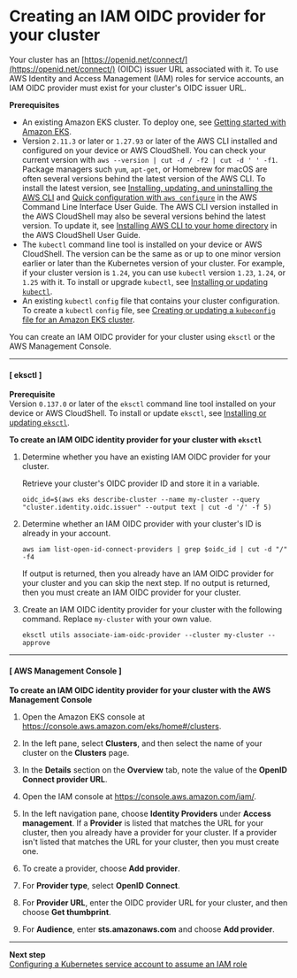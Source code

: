 # Creating an IAM OIDC provider for your cluster<a name="enable-iam-roles-for-service-accounts"></a>

Your cluster has an [https://openid.net/connect/](https://openid.net/connect/) \(OIDC\) issuer URL associated with it\. To use AWS Identity and Access Management \(IAM\) roles for service accounts, an IAM OIDC provider must exist for your cluster's OIDC issuer URL\.

**Prerequisites**
+ An existing Amazon EKS cluster\. To deploy one, see [Getting started with Amazon EKS](getting-started.md)\.
+ Version `2.11.3` or later or `1.27.93` or later of the AWS CLI installed and configured on your device or AWS CloudShell\. You can check your current version with `aws --version | cut -d / -f2 | cut -d ' ' -f1`\. Package managers such `yum`, `apt-get`, or Homebrew for macOS are often several versions behind the latest version of the AWS CLI\. To install the latest version, see [ Installing, updating, and uninstalling the AWS CLI](https://docs.aws.amazon.com/cli/latest/userguide/cli-chap-install.html) and [Quick configuration with `aws configure`](https://docs.aws.amazon.com/cli/latest/userguide/cli-configure-quickstart.html#cli-configure-quickstart-config) in the AWS Command Line Interface User Guide\. The AWS CLI version installed in the AWS CloudShell may also be several versions behind the latest version\. To update it, see [ Installing AWS CLI to your home directory](https://docs.aws.amazon.com/cloudshell/latest/userguide/vm-specs.html#install-cli-software) in the AWS CloudShell User Guide\.
+ The `kubectl` command line tool is installed on your device or AWS CloudShell\. The version can be the same as or up to one minor version earlier or later than the Kubernetes version of your cluster\. For example, if your cluster version is `1.24`, you can use `kubectl` version `1.23`, `1.24`, or `1.25` with it\. To install or upgrade `kubectl`, see [Installing or updating `kubectl`](install-kubectl.md)\.
+ An existing `kubectl` `config` file that contains your cluster configuration\. To create a `kubectl` `config` file, see [Creating or updating a `kubeconfig` file for an Amazon EKS cluster](create-kubeconfig.md)\.

You can create an IAM OIDC provider for your cluster using `eksctl` or the AWS Management Console\.

------
#### [ eksctl ]

**Prerequisite**  
Version `0.137.0` or later of the `eksctl` command line tool installed on your device or AWS CloudShell\. To install or update `eksctl`, see [Installing or updating `eksctl`](eksctl.md)\.

**To create an IAM OIDC identity provider for your cluster with `eksctl`**

1. Determine whether you have an existing IAM OIDC provider for your cluster\.

   Retrieve your cluster's OIDC provider ID and store it in a variable\.

   ```
   oidc_id=$(aws eks describe-cluster --name my-cluster --query "cluster.identity.oidc.issuer" --output text | cut -d '/' -f 5)
   ```

1. Determine whether an IAM OIDC provider with your cluster's ID is already in your account\.

   ```
   aws iam list-open-id-connect-providers | grep $oidc_id | cut -d "/" -f4
   ```

   If output is returned, then you already have an IAM OIDC provider for your cluster and you can skip the next step\. If no output is returned, then you must create an IAM OIDC provider for your cluster\.

1. Create an IAM OIDC identity provider for your cluster with the following command\. Replace `my-cluster` with your own value\.

   ```
   eksctl utils associate-iam-oidc-provider --cluster my-cluster --approve
   ```

------
#### [ AWS Management Console ]<a name="create-oidc-console"></a>

**To create an IAM OIDC identity provider for your cluster with the AWS Management Console**

1. Open the Amazon EKS console at [https://console\.aws\.amazon\.com/eks/home\#/clusters](https://console.aws.amazon.com/eks/home#/clusters)\.

1. In the left pane, select **Clusters**, and then select the name of your cluster on the **Clusters** page\.

1. In the **Details** section on the **Overview** tab, note the value of the **OpenID Connect provider URL**\.

1. Open the IAM console at [https://console\.aws\.amazon\.com/iam/](https://console.aws.amazon.com/iam/)\.

1. In the left navigation pane, choose **Identity Providers** under **Access management**\. If a **Provider** is listed that matches the URL for your cluster, then you already have a provider for your cluster\. If a provider isn't listed that matches the URL for your cluster, then you must create one\.

1. To create a provider, choose **Add provider**\.

1. For **Provider type**, select **OpenID Connect**\.

1. For **Provider URL**, enter the OIDC provider URL for your cluster, and then choose **Get thumbprint**\.

1. For **Audience**, enter **sts\.amazonaws\.com** and choose **Add provider**\.

------

**Next step**  
[Configuring a Kubernetes service account to assume an IAM role](associate-service-account-role.md)